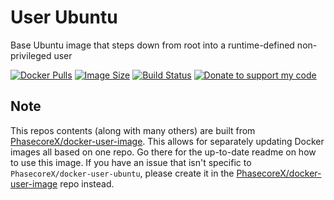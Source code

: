 # User Ubuntu
Base Ubuntu image that steps down from root into a runtime-defined non-privileged user

[![Docker Pulls](https://img.shields.io/docker/pulls/phasecorex/user-ubuntu)](https://hub.docker.com/r/phasecorex/user-ubuntu)
[![Image Size](https://images.microbadger.com/badges/image/phasecorex/user-ubuntu.svg)](https://microbadger.com/images/phasecorex/user-ubuntu)
[![Build Status](https://cloud.drone.io/api/badges/PhasecoreX/docker-user-ubuntu/status.svg)](https://cloud.drone.io/PhasecoreX/docker-user-ubuntu)
[![Donate to support my code](https://img.shields.io/badge/Paypal-Donate-blue.svg)](https://paypal.me/pcx)

## Note
This repos contents (along with many others) are built from [PhasecoreX/docker-user-image](https://github.com/PhasecoreX/docker-user-image). This allows for separately updating Docker images all based on one repo. Go there for the up-to-date readme on how to use this image. If you have an issue that isn't specific to `PhasecoreX/docker-user-ubuntu`, please create it in the [PhasecoreX/docker-user-image](https://github.com/PhasecoreX/docker-user-image) repo instead.
